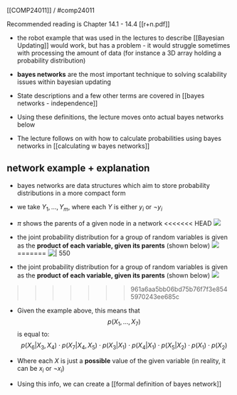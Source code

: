 [[COMP24011]] / #comp24011

Recommended reading is Chapter 14.1 - 14.4 [[r+n.pdf]]

- the robot example that was used in the lectures to describe [[Bayesian Updating]] would work, but has a problem - it would struggle sometimes with processing the amount of data (for instance a 3D array holding a probability distribution)
- **bayes networks** are the most important technique to solving scalability issues within bayesian updating

- State descriptions and a few other terms are covered in [[bayes networks - independence]]
- Using these definitions, the lecture moves onto actual bayes networks below
- The lecture follows on with how to calculate probabilities using bayes networks in [[calculating w bayes networks]]

## network example + explanation

- bayes networks are data structures which aim to store probability distributions in a more compact form
- we take $Y_1,...,Y_m$, where each $Y$ is either $y_i$ or $\neg y_i$

- $\pi$ shows the parents of a given node in a network
<<<<<<< HEAD
  ![](https://i.imgur.com/aPW9rlX.png)


- the joint probability distribution for a group of random variables is given as the **product of each variable, given its parents** (shown below)
  ![](https://i.imgur.com/8hIN6Ez.png)
=======
  ![ | 550](https://i.imgur.com/TFZ01ch.png)


- the joint probability distribution for a group of random variables is given as the **product of each variable, given its parents** (shown below)
  ![](https://i.imgur.com/mPP1rav.png)
>>>>>>> 961a6aa5bb06bd75b76f7f3e8545970243ee685c


- Given the example above, this means that
  $$p(X_1,...,X_7)$$
  is equal to:
  $$ p(X_6|X_3,X_4) \cdot p(X_7|X_4,X_5) \cdot p(X_3|X_1) \cdot p(X_4|X_1) \cdot p(X_5 | X_2) \cdot p(X_1) \cdot p(X_2)$$

- Where each $X$ is just a **possible** value of the given variable (in reality, it can be $x_i$ or $\neg x_i$)

- Using this info, we can create a [[formal definition of bayes network]]